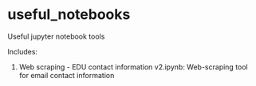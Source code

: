# useful_notebooks
Useful jupyter notebook tools

Includes:
1. Web scraping - EDU contact information v2.ipynb: Web-scraping tool for email contact information
